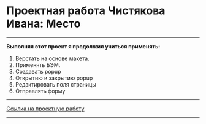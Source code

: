 # **Проектная работа Чистякова Ивана: Место**

---

**Выполняя этот проект я продолжил учиться применять:**

1. Верстать на основе макета.
2. Применять БЭМ.
3. Создавать popup
4. Открытию и закрытию popup
5. Редактировать поля страницы
6. Отправлять форму

---

[Ссылка на проектную работу](https://chistyakovivan.github.io/mesto/)

---
